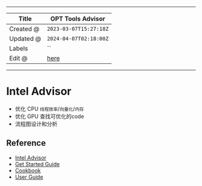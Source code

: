-----

| Title     | OPT Tools Advisor                                |
| --------- | ------------------------------------------------ |
| Created @ | `2023-03-07T15:27:18Z`                           |
| Updated @ | `2024-04-07T02:18:00Z`                           |
| Labels    | \`\`                                             |
| Edit @    | [here](https://github.com/junxnone/opt/issues/8) |

-----

# Intel Advisor

  - 优化 CPU `线程效率`/`向量化`/`内存`
  - 优化 GPU 查找可优化的code
  - 流程图设计和分析

## Reference

  - [Intel
    Advisor](https://www.intel.com/content/www/us/en/developer/tools/oneapi/advisor.html)
  - [Get Started
    Guide](https://www.intel.com/content/www/us/en/develop/documentation/get-started-with-advisor/top.html)
  - [Cookbook](https://www.intel.com/content/www/us/en/develop/documentation/advisor-cookbook/top.html)
  - [User
    Guide](https://www.intel.com/content/www/us/en/develop/documentation/advisor-user-guide/top.html)
